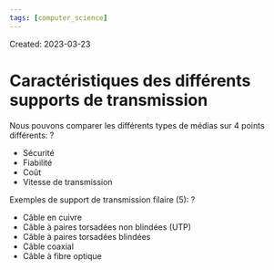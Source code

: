 ```yaml
---
tags: [computer_science] 
---
```

Created: 2023-03-23

# Caractéristiques des différents supports de transmission
Nous pouvons comparer les différents types de médias sur 4 points différents:
?
- Sécurité
- Fiabilité
- Coût
- Vitesse de transmission

Exemples de support de transmission filaire (5):
?
- Câble en cuivre
- Câble à paires torsadées non blindées (UTP)
- Câble à paires torsadées blindées
- Câble coaxial
- Câble à fibre optique


